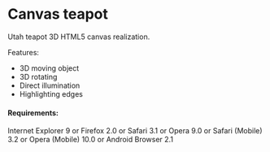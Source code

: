 Canvas teapot
=============

Utah teapot 3D HTML5 canvas realization.

Features:
* 3D moving object
* 3D rotating
* Direct illumination
* Highlighting edges


#### Requirements:
Internet Explorer 9
or
Firefox 2.0
or
Safari 3.1
or
Opera 9.0
or
Safari (Mobile) 3.2
or
Opera (Mobile) 10.0
or
Android Browser 2.1
